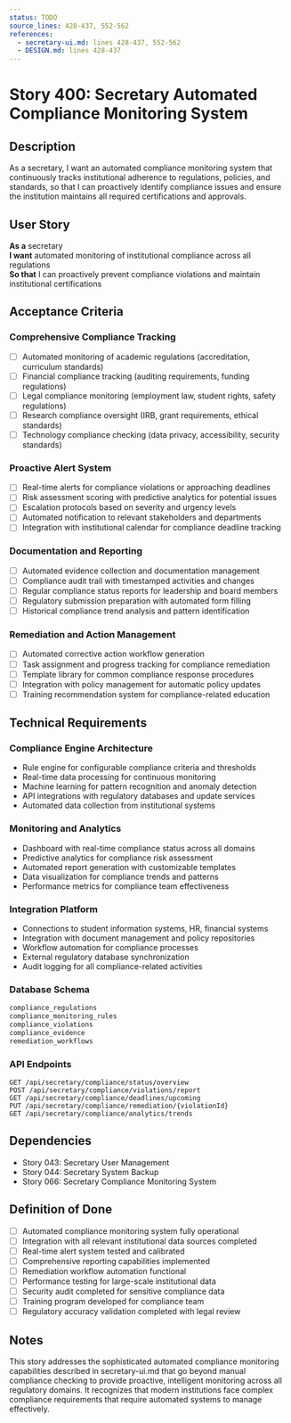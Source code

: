 ```yaml
---
status: TODO
source_lines: 428-437, 552-562
references:
  - secretary-ui.md: lines 428-437, 552-562
  - DESIGN.md: lines 428-437
---
```


# Story 400: Secretary Automated Compliance Monitoring System

## Description

As a secretary, I want an automated compliance monitoring system that continuously tracks institutional adherence to regulations, policies, and standards, so that I can proactively identify compliance issues and ensure the institution maintains all required certifications and approvals.

## User Story

**As a** secretary  
**I want** automated monitoring of institutional compliance across all regulations  
**So that** I can proactively prevent compliance violations and maintain institutional certifications

## Acceptance Criteria

### Comprehensive Compliance Tracking
- [ ] Automated monitoring of academic regulations (accreditation, curriculum standards)
- [ ] Financial compliance tracking (auditing requirements, funding regulations)
- [ ] Legal compliance monitoring (employment law, student rights, safety regulations)
- [ ] Research compliance oversight (IRB, grant requirements, ethical standards)
- [ ] Technology compliance checking (data privacy, accessibility, security standards)

### Proactive Alert System
- [ ] Real-time alerts for compliance violations or approaching deadlines
- [ ] Risk assessment scoring with predictive analytics for potential issues
- [ ] Escalation protocols based on severity and urgency levels
- [ ] Automated notification to relevant stakeholders and departments
- [ ] Integration with institutional calendar for compliance deadline tracking

### Documentation and Reporting
- [ ] Automated evidence collection and documentation management
- [ ] Compliance audit trail with timestamped activities and changes
- [ ] Regular compliance status reports for leadership and board members
- [ ] Regulatory submission preparation with automated form filling
- [ ] Historical compliance trend analysis and pattern identification

### Remediation and Action Management
- [ ] Automated corrective action workflow generation
- [ ] Task assignment and progress tracking for compliance remediation
- [ ] Template library for common compliance response procedures
- [ ] Integration with policy management for automatic policy updates
- [ ] Training recommendation system for compliance-related education

## Technical Requirements

### Compliance Engine Architecture
- Rule engine for configurable compliance criteria and thresholds
- Real-time data processing for continuous monitoring
- Machine learning for pattern recognition and anomaly detection
- API integrations with regulatory databases and update services
- Automated data collection from institutional systems

### Monitoring and Analytics
- Dashboard with real-time compliance status across all domains
- Predictive analytics for compliance risk assessment
- Automated report generation with customizable templates
- Data visualization for compliance trends and patterns
- Performance metrics for compliance team effectiveness

### Integration Platform
- Connections to student information systems, HR, financial systems
- Integration with document management and policy repositories
- Workflow automation for compliance processes
- External regulatory database synchronization
- Audit logging for all compliance-related activities

### Database Schema
```sql
compliance_regulations
compliance_monitoring_rules
compliance_violations
compliance_evidence
remediation_workflows
```

### API Endpoints
```
GET /api/secretary/compliance/status/overview
POST /api/secretary/compliance/violations/report
GET /api/secretary/compliance/deadlines/upcoming
PUT /api/secretary/compliance/remediation/{violationId}
GET /api/secretary/compliance/analytics/trends
```

## Dependencies
- Story 043: Secretary User Management
- Story 044: Secretary System Backup
- Story 066: Secretary Compliance Monitoring System

## Definition of Done
- [ ] Automated compliance monitoring system fully operational
- [ ] Integration with all relevant institutional data sources completed
- [ ] Real-time alert system tested and calibrated
- [ ] Comprehensive reporting capabilities implemented
- [ ] Remediation workflow automation functional
- [ ] Performance testing for large-scale institutional data
- [ ] Security audit completed for sensitive compliance data
- [ ] Training program developed for compliance team
- [ ] Regulatory accuracy validation completed with legal review

## Notes
This story addresses the sophisticated automated compliance monitoring capabilities described in secretary-ui.md that go beyond manual compliance checking to provide proactive, intelligent monitoring across all regulatory domains. It recognizes that modern institutions face complex compliance requirements that require automated systems to manage effectively.